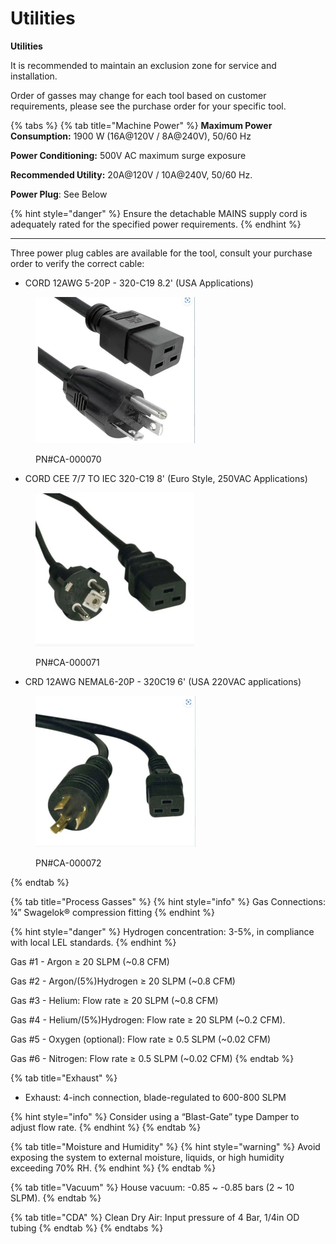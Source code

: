 # Utilities

**Utilities**

It is recommended to maintain an exclusion zone for service and installation.

Order of gasses may change for each tool based on customer requirements, please see the purchase order for your specific tool.

{% tabs %}
{% tab title="Machine Power" %}
**Maximum Power Consumption:** 1900 W (16A@120V / 8A@240V), 50/60 Hz&#x20;

**Power Conditioning:** 500V AC maximum surge exposure

**Recommended Utility:** 20A@120V / 10A@240V, 50/60 Hz.

**Power Plug**: See Below

{% hint style="danger" %}
Ensure the detachable MAINS supply cord is adequately rated for the specified power requirements.
{% endhint %}

***

Three power plug cables are available for the tool, consult your purchase order to verify the correct cable:

* CORD 12AWG 5-20P - 320-C19 8.2' (USA Applications)

<figure><img src="../../.gitbook/assets/plug1.jpg" alt="" width="255"><figcaption><p>PN#CA-000070</p></figcaption></figure>

* CORD CEE 7/7 TO IEC 320-C19 8' (Euro Style, 250VAC Applications)

<figure><img src="../../.gitbook/assets/plug2.jpg" alt="" width="254"><figcaption><p>PN#CA-000071</p></figcaption></figure>

* CRD 12AWG NEMAL6-20P - 320C19 6' (USA 220VAC applications)

<figure><img src="../../.gitbook/assets/plug3.jpg" alt="" width="256"><figcaption><p>PN#CA-000072</p></figcaption></figure>
{% endtab %}

{% tab title="Process Gasses" %}
{% hint style="info" %}
Gas Connections: ¼” Swagelok® compression fitting
{% endhint %}

{% hint style="danger" %}
Hydrogen concentration: 3-5%, in compliance with local LEL standards.
{% endhint %}

Gas #1 - Argon ≥ 20 SLPM (\~0.8 CFM)

Gas #2 - Argon/(5%)Hydrogen ≥ 20 SLPM (\~0.8 CFM)

Gas #3 - Helium: Flow rate ≥ 20 SLPM (\~0.8 CFM)

Gas #4 - Helium/(5%)Hydrogen: Flow rate ≥ 20 SLPM (\~0.2 CFM).

Gas #5 - Oxygen (optional): Flow rate ≥ 0.5 SLPM (\~0.02 CFM)

Gas #6 - Nitrogen: Flow rate ≥ 0.5 SLPM (\~0.02 CFM)
{% endtab %}

{% tab title="Exhaust" %}
* Exhaust: 4-inch connection, blade-regulated to 600-800 SLPM

{% hint style="info" %}
Consider using a “Blast-Gate” type Damper to adjust flow rate.
{% endhint %}
{% endtab %}

{% tab title="Moisture and Humidity" %}
{% hint style="warning" %}
Avoid exposing the system to external moisture, liquids, or high humidity exceeding 70% RH.
{% endhint %}
{% endtab %}

{% tab title="Vacuum" %}
House vacuum: -0.85 \~ -0.85 bars (2 \~ 10 SLPM).
{% endtab %}

{% tab title="CDA" %}
Clean Dry Air: Input pressure of 4 Bar, 1/4in OD tubing
{% endtab %}
{% endtabs %}
